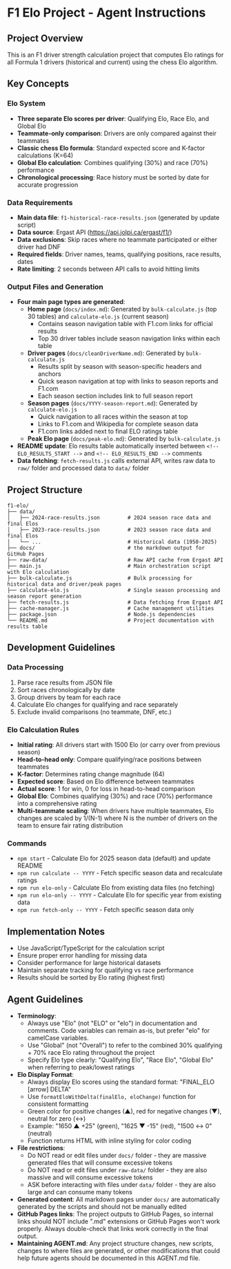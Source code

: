 # F1 Elo Project - Agent Instructions

## Project Overview

This is an F1 driver strength calculation project that computes Elo ratings for all Formula 1 drivers (historical and current) using the chess Elo algorithm.

## Key Concepts

### Elo System
- **Three separate Elo scores per driver**: Qualifying Elo, Race Elo, and Global Elo
- **Teammate-only comparison**: Drivers are only compared against their teammates
- **Classic chess Elo formula**: Standard expected score and K-factor calculations (K=64)
- **Global Elo calculation**: Combines qualifying (30%) and race (70%) performance
- **Chronological processing**: Race history must be sorted by date for accurate progression

### Data Requirements
- **Main data file**: `f1-historical-race-results.json` (generated by update script)
- **Data source**: Ergast API (https://api.jolpi.ca/ergast/f1/)
- **Data exclusions**: Skip races where no teammate participated or either driver had DNF
- **Required fields**: Driver names, teams, qualifying positions, race results, dates
- **Rate limiting**: 2 seconds between API calls to avoid hitting limits

### Output Files and Generation
- **Four main page types are generated**:
  - **Home page** (`docs/index.md`): Generated by `bulk-calculate.js` (top 30 tables) and `calculate-elo.js` (current season)
    - Contains season navigation table with F1.com links for official results
    - Top 30 driver tables include season navigation links within each table
  - **Driver pages** (`docs/cleanDriverName.md`): Generated by `bulk-calculate.js`
    - Results split by season with season-specific headers and anchors
    - Quick season navigation at top with links to season reports and F1.com
    - Each season section includes link to full season report
  - **Season pages** (`docs/YYYY-season-report.md`): Generated by `calculate-elo.js`
    - Quick navigation to all races within the season at top
    - Links to F1.com and Wikipedia for complete season data
    - F1.com links added next to final ELO ratings table
  - **Peak Elo page** (`docs/peak-elo.md`): Generated by `bulk-calculate.js`
- **README update**: Elo results table automatically inserted between `<!-- ELO_RESULTS_START -->` and `<!-- ELO_RESULTS_END -->` comments
- **Data fetching**: `fetch-results.js` calls external API, writes raw data to `raw/` folder and processed data to `data/` folder

## Project Structure

```
f1-elo/
├── data/
│   ├── 2024-race-results.json         # 2024 season race data and final Elos
│   ├── 2023-race-results.json         # 2023 season race data and final Elos
│   └── ...                            # Historical data (1950-2025)
├── docs/                              # the markdown output for GitHub Pages
├── raw-data/                          # Raw API cache from Ergast API
├── main.js                            # Main orchestration script with Elo calculation
├── bulk-calculate.js                  # Bulk processing for historical data and driver/peak pages
├── calculate-elo.js                   # Single season processing and season report generation
├── fetch-results.js                   # Data fetching from Ergast API
├── cache-manager.js                   # Cache management utilities
├── package.json                       # Node.js dependencies
└── README.md                          # Project documentation with results table
```

## Development Guidelines

### Data Processing
1. Parse race results from JSON file
2. Sort races chronologically by date
3. Group drivers by team for each race
4. Calculate Elo changes for qualifying and race separately
5. Exclude invalid comparisons (no teammate, DNF, etc.)

### Elo Calculation Rules
- **Initial rating**: All drivers start with 1500 Elo (or carry over from previous season)
- **Head-to-head only**: Compare qualifying/race positions between teammates
- **K-factor**: Determines rating change magnitude (64)
- **Expected score**: Based on Elo difference between teammates
- **Actual score**: 1 for win, 0 for loss in head-to-head comparison
- **Global Elo**: Combines qualifying (30%) and race (70%) performance into a comprehensive rating
- **Multi-teammate scaling**: When drivers have multiple teammates, Elo changes are scaled by 1/(N-1) where N is the number of drivers on the team to ensure fair rating distribution

### Commands
- `npm start` - Calculate Elo for 2025 season data (default) and update README
- `npm run calculate -- YYYY` - Fetch specific season data and recalculate ratings
- `npm run elo-only` - Calculate Elo from existing data files (no fetching)
- `npm run elo-only -- YYYY` - Calculate Elo for specific year from existing data
- `npm run fetch-only -- YYYY` - Fetch specific season data only

## Implementation Notes

- Use JavaScript/TypeScript for the calculation script
- Ensure proper error handling for missing data
- Consider performance for large historical datasets
- Maintain separate tracking for qualifying vs race performance
- Results should be sorted by Elo rating (highest first)

## Agent Guidelines

- **Terminology**: 
  - Always use "Elo" (not "ELO" or "elo") in documentation and comments. Code variables can remain as-is, but prefer "elo" for camelCase variables.
  - Use "Global" (not "Overall") to refer to the combined 30% qualifying + 70% race Elo rating throughout the project
  - Specify Elo type clearly: "Qualifying Elo", "Race Elo", "Global Elo" when referring to peak/lowest ratings
- **Elo Display Format**:
  - Always display Elo scores using the standard format: "FINAL_ELO [arrow] DELTA"
  - Use `formatEloWithDelta(finalElo, eloChange)` function for consistent formatting
  - Green color for positive changes (▲), red for negative changes (▼), neutral for zero (↔)
  - Example: "1650 ▲ +25" (green), "1625 ▼ -15" (red), "1500 ↔ 0" (neutral)
  - Function returns HTML with inline styling for color coding
- **File restrictions**: 
  - Do NOT read or edit files under `docs/` folder - they are massive generated files that will consume excessive tokens
  - Do NOT read or edit files under `raw-data/` folder - they are also massive and will consume excessive tokens
  - ASK before interacting with files under `data/` folder - they are also large and can consume many tokens
- **Generated content**: All markdown pages under `docs/` are automatically generated by the scripts and should not be manually edited
- **GitHub Pages links**: The project outputs to GitHub Pages, so internal links should NOT include ".md" extensions or GitHub Pages won't work properly. Always double-check that links work correctly in the final output.
- **Maintaining AGENT.md**: Any project structure changes, new scripts, changes to where files are generated, or other modifications that could help future agents should be documented in this AGENT.md file.
